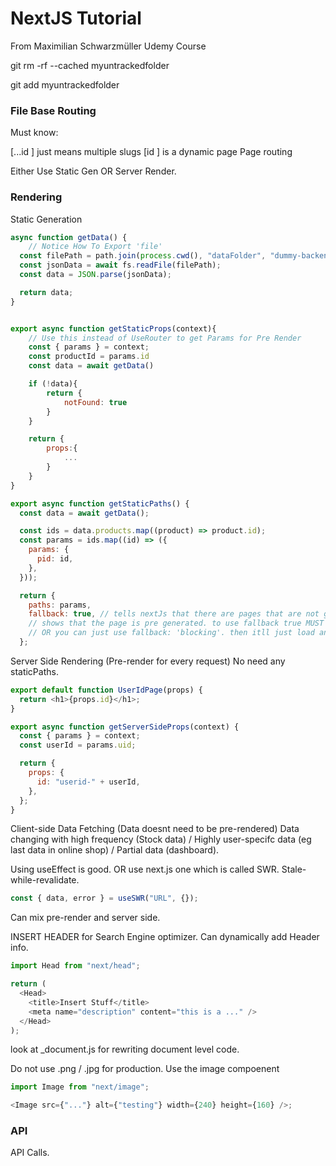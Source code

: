 # NextJS Tutorial

From Maximilian Schwarzmüller Udemy Course

git rm -rf --cached myuntrackedfolder

git add myuntrackedfolder


### File Base Routing
Must know:

[...id ] just means multiple slugs
[id ] is a dynamic page
Page routing

Either Use Static Gen OR Server Render.

### Rendering

Static Generation

```js
async function getData() {
    // Notice How To Export 'file'
  const filePath = path.join(process.cwd(), "dataFolder", "dummy-backend.json");
  const jsonData = await fs.readFile(filePath);
  const data = JSON.parse(jsonData);

  return data;
}


export async function getStaticProps(context){
    // Use this instead of UseRouter to get Params for Pre Render
    const { params } = context;
    const productId = params.id
    const data = await getData()

    if (!data){
        return {
            notFound: true
        }
    }

    return {
        props:{
            ...
        }
    }
}

export async function getStaticPaths() {
  const data = await getData();

  const ids = data.products.map((product) => product.id);
  const params = ids.map((id) => ({
    params: {
      pid: id,
    },
  }));

  return {
    paths: params,
    fallback: true, // tells nextJs that there are pages that are not generated YET, putting the path just
    // shows that the page is pre generated. to use fallback true MUST need a fallback fn above if not will error
    // OR you can just use fallback: 'blocking'. then itll just load and wait for the page to be generated.
  };
```

Server Side Rendering (Pre-render for every request)
No need any staticPaths.

```js
export default function UserIdPage(props) {
  return <h1>{props.id}</h1>;
}

export async function getServerSideProps(context) {
  const { params } = context;
  const userId = params.uid;

  return {
    props: {
      id: "userid-" + userId,
    },
  };
}
```

Client-side Data Fetching (Data doesnt need to be pre-rendered)
Data changing with high frequency (Stock data) / Highly user-specifc data (eg last data in online shop) / Partial data (dashboard).

Using useEffect is good. OR use next.js one which is called SWR. Stale-while-revalidate.

```js
const { data, error } = useSWR("URL", {});
```

Can mix pre-render and server side.

INSERT HEADER for Search Engine optimizer. Can dynamically add Header info.

```js
import Head from "next/head";

return (
  <Head>
    <title>Insert Stuff</title>
    <meta name="description" content="this is a ..." />
  </Head>
);
```

look at \_document.js for rewriting document level code.

Do not use .png / .jpg for production. Use the image compoenent

```js
import Image from "next/image";

<Image src={"..."} alt={"testing"} width={240} height={160} />;
```  

### API  

API Calls.